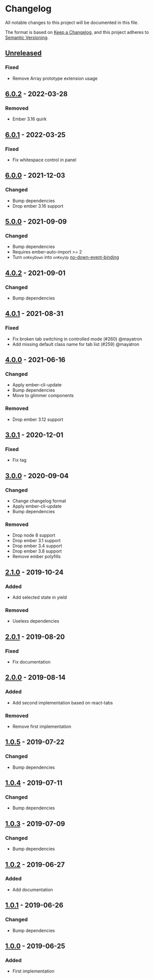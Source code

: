 # Changelog

All notable changes to this project will be documented in this file.

The format is based on [Keep a Changelog](https://keepachangelog.com/en/1.0.0/),
and this project adheres to [Semantic Versioning](https://semver.org/spec/v2.0.0.html).

## [Unreleased]

### Fixed

- Remove Array prototype extension usage

## [6.0.2] - 2022-03-28

### Removed

- Ember 3.16 quirk

## [6.0.1] - 2022-03-25

### Fixed

- Fix whitespace control in panel

## [6.0.0] - 2021-12-03

### Changed

- Bump dependencies
- Drop ember 3.16 support

## [5.0.0] - 2021-09-09

### Changed

- Bump dependencies
- Requires ember-auto-import >= 2
- Turn `onKeyDown` into `onKeyUp` [no-down-event-binding](https://github.com/ember-template-lint/ember-template-lint/blob/master/docs/rule/no-down-event-binding.md)

## [4.0.2] - 2021-09-01

### Changed

- Bump dependencies

## [4.0.1] - 2021-08-31

### Fixed

- Fix broken tab switching in controlled mode (#260) @mayatron
- Add missing default class name for tab list (#259) @mayatron

## [4.0.0] - 2021-06-16

### Changed

- Apply ember-cli-update
- Bump dependencies
- Move to glimmer components

### Removed

- Drop ember 3.12 support

## [3.0.1] - 2020-12-01

### Fixed

- Fix tag

## [3.0.0] - 2020-09-04

### Changed

- Change changelog format
- Apply ember-cli-update
- Bump dependencies

### Removed

- Drop node 8 support
- Drop ember 3.1 support
- Drop ember 3.4 support
- Drop ember 3.8 support
- Remove ember polyfills

## [2.1.0] - 2019-10-24

### Added

- Add selected state in yield

### Removed

- Useless dependencies

## [2.0.1] - 2019-08-20

### Fixed

- Fix documentation

## [2.0.0] - 2019-08-14

### Added

- Add second implementation based on react-tabs

### Removed

- Remove first implementation

## [1.0.5] - 2019-07-22

### Changed

- Bump dependencies

## [1.0.4] - 2019-07-11

### Changed

- Bump dependencies

## [1.0.3] - 2019-07-09

### Changed

- Bump dependencies

## [1.0.2] - 2019-06-27

### Added

- Add documentation

## [1.0.1] - 2019-06-26

### Changed

- Bump dependencies

## [1.0.0] - 2019-06-25

### Added

- First implementation

[6.0.2]: https://github.com/concordnow/ember-aria-tabs/compare/v6.0.1...v6.0.2
[6.0.1]: https://github.com/concordnow/ember-aria-tabs/compare/v6.0.0...v6.0.1
[6.0.0]: https://github.com/concordnow/ember-aria-tabs/compare/v5.0.0...v6.0.0
[5.0.0]: https://github.com/concordnow/ember-aria-tabs/compare/v4.0.2...v5.0.0
[4.0.2]: https://github.com/concordnow/ember-aria-tabs/compare/v4.0.1...v4.0.2
[4.0.1]: https://github.com/concordnow/ember-aria-tabs/compare/v4.0.0...v4.0.1
[4.0.0]: https://github.com/concordnow/ember-aria-tabs/compare/v3.0.1...v4.0.0
[3.0.1]: https://github.com/concordnow/ember-aria-tabs/compare/v3.0.0...v3.0.1
[3.0.0]: https://github.com/concordnow/ember-aria-tabs/compare/v2.1.0...v3.0.0
[2.1.0]: https://github.com/concordnow/ember-aria-tabs/compare/v2.0.1...v2.1.0
[2.0.1]: https://github.com/concordnow/ember-aria-tabs/compare/v2.0.0...v2.0.1
[2.0.0]: https://github.com/concordnow/ember-aria-tabs/compare/1.0.5...v2.0.0
[1.0.5]: https://github.com/concordnow/ember-aria-tabs/compare/1.0.4...1.0.5
[1.0.4]: https://github.com/concordnow/ember-aria-tabs/compare/1.0.3...1.0.4
[1.0.3]: https://github.com/concordnow/ember-aria-tabs/compare/1.0.2...1.0.3
[1.0.2]: https://github.com/concordnow/ember-aria-tabs/compare/1.0.1...1.0.2
[1.0.1]: https://github.com/concordnow/ember-aria-tabs/compare/1.0.0...1.0.1
[1.0.0]: https://github.com/concordnow/ember-aria-tabs/releases/tag/1.0.0


[unreleased]: https://github.com/concordnow/ember-aria-tabs/compare/v6.0.2...HEAD
